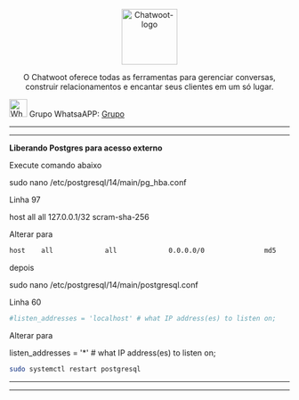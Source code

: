 <p align="center">
	<img src="https://www.chatwoot.com/docs/img/logo.png" alt="Chatwoot-logo" width="100" />	
	<p align="center">O Chatwoot oferece todas as ferramentas para gerenciar conversas, construir relacionamentos e encantar seus clientes em um só lugar.</p>
</p>

<p align="left">
	<img src="https://whatsapp.com/favicon.ico" alt="WhatsAPP-logo" width="32" />
	<span>Grupo WhatsaAPP: </span>
	<a href="https://chat.whatsapp.com/CLKge3hmHmmBcIL04mBzmT" target="_blank">Grupo</a>
</p>

<hr />
<hr />

**Liberando Postgres para acesso externo**

Execute comando abaixo
</p>
sudo nano /etc/postgresql/14/main/pg_hba.conf
</p>
Linha 97
</p>
host    all             all             127.0.0.1/32            scram-sha-256
</p>
Alterar para

```bash
host    all             all             0.0.0.0/0               md5
```

</p>
depois
</p>
sudo nano /etc/postgresql/14/main/postgresql.conf
</p>
Linha 60

```bash
#listen_addresses = 'localhost' # what IP address(es) to listen on;
```


Alterar para
</p>
listen_addresses = '*'		# what IP address(es) to listen on;
</p>

```bash
sudo systemctl restart postgresql
```
</p>
<hr />
<hr />
